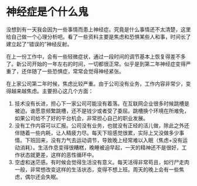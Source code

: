 # 神经症是个什么鬼
没想到有一天我会因为一些事情而患上神经症。究竟是什么事情还不太清楚，这里给自己做一个心理分析吧。看了一些资料主要是焦虑和恐惧某些人和事，时间长了建立起了“错误的”神经反射。

在上一份工作中，会有一些轻微症状，通过一段时间的调节基本上恢复得差不多了。新公司开始的一年左右的时间，一切都很正常。似乎是到第二年神经症变得严重了，还伴随了一些恐惧症，常常会觉得神经紧张。

在上家公司第二年时候，焦虑比较严重。由于公司没有业务，工作内容非常少，变得越来越焦虑。主要担心这几个方面：
1. 技术没有长进，担心下一家公司可能没有着落。在互联网企业很多时候跳槽是被迫。谁愿意频繁跳槽，还不是钱少或者受了委屈。跳槽换个环境在所难免，如果公司给不了好的平台机会，非常担心自己的职业发展。
2. 没有工作内容可以汇报。公司没有业务，也就没有正经的活儿做，除此之外还伴随着一些内耗，让人精疲力尽。每天下班感觉很累，实际上又没做多少事情。下班回来，没有力气去运动调节，导致晚上经常难以入眠（焦虑+没有运动消耗）。生活作息变得很糟糕，晚睡被迫早起，一天的精神还不是很好，工作状态就更差，这样的恶性循环中。
3. 空虚和迷茫感。有时候会觉得生活没有意义。每天活得非常苟且，如行尸走肉一般，非常想改变这样的生活状态，变得不想上班。周天的晚上会有一些焦虑，偶尔还会失眠。
